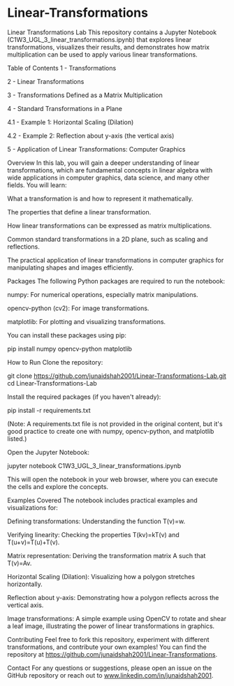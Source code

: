 # Linear-Transformations
Linear Transformations Lab
This repository contains a Jupyter Notebook (C1W3_UGL_3_linear_transformations.ipynb) that explores linear transformations, visualizes their results, and demonstrates how matrix multiplication can be used to apply various linear transformations.

Table of Contents
1 - Transformations

2 - Linear Transformations

3 - Transformations Defined as a Matrix Multiplication

4 - Standard Transformations in a Plane

4.1 - Example 1: Horizontal Scaling (Dilation)

4.2 - Example 2: Reflection about y-axis (the vertical axis)

5 - Application of Linear Transformations: Computer Graphics

Overview
In this lab, you will gain a deeper understanding of linear transformations, which are fundamental concepts in linear algebra with wide applications in computer graphics, data science, and many other fields. You will learn:

What a transformation is and how to represent it mathematically.

The properties that define a linear transformation.

How linear transformations can be expressed as matrix multiplications.

Common standard transformations in a 2D plane, such as scaling and reflections.

The practical application of linear transformations in computer graphics for manipulating shapes and images efficiently.

Packages
The following Python packages are required to run the notebook:

numpy: For numerical operations, especially matrix manipulations.

opencv-python (cv2): For image transformations.

matplotlib: For plotting and visualizing transformations.

You can install these packages using pip:

pip install numpy opencv-python matplotlib

How to Run
Clone the repository:

git clone https://github.com/junaidshah2001/Linear-Transformations-Lab.git
cd Linear-Transformations-Lab

Install the required packages (if you haven't already):

pip install -r requirements.txt

(Note: A requirements.txt file is not provided in the original content, but it's good practice to create one with numpy, opencv-python, and matplotlib listed.)

Open the Jupyter Notebook:

jupyter notebook C1W3_UGL_3_linear_transformations.ipynb

This will open the notebook in your web browser, where you can execute the cells and explore the concepts.

Examples Covered
The notebook includes practical examples and visualizations for:

Defining transformations: Understanding the function T(v)=w.

Verifying linearity: Checking the properties T(kv)=kT(v) and T(u+v)=T(u)+T(v).

Matrix representation: Deriving the transformation matrix A such that T(v)=Av.

Horizontal Scaling (Dilation): Visualizing how a polygon stretches horizontally.

Reflection about y-axis: Demonstrating how a polygon reflects across the vertical axis.

Image transformations: A simple example using OpenCV to rotate and shear a leaf image, illustrating the power of linear transformations in graphics.

Contributing
Feel free to fork this repository, experiment with different transformations, and contribute your own examples! You can find the repository at https://github.com/junaidshah2001/Linear-Transformations.

Contact
For any questions or suggestions, please open an issue on the GitHub repository or reach out to www.linkedin.com/in/junaidshah2001.
